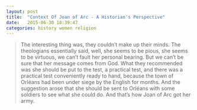 ```yaml
---
layout: post
title:  "Context Of Joan of Arc - A Historian's Perspective"
date:   2015-06-30 18:39:47
categories: history women religion
---
```


> The interesting thing was, they couldn’t make up their minds. The theologians essentially said, well, she seems to be pious, she seems to be virtuous, we can’t fault her personal bearing. But we can’t be sure that her message comes from God. What they recommended was she should be put to the test, a practical test, and there was a practical test conveniently ready to hand, because the town of Orléans had been under siege by the English for months. And the suggestion arose that she should be sent to Orléans with some soldiers to see what she could do. And that’s how Joan of Arc got her army.

[jezebel article]:     http://pictorial.jezebel.com/author-helen-castor-talks-putting-joan-of-arc-back-into-1714892216 
